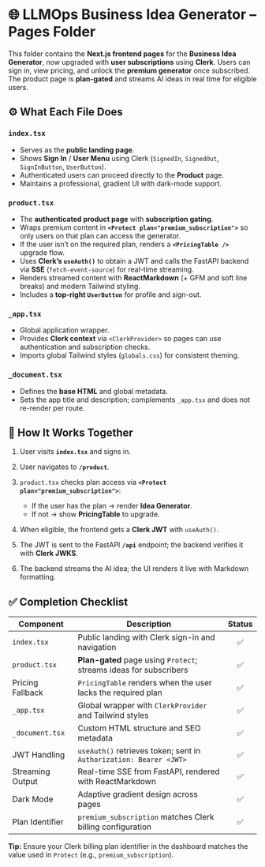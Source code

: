 # 🌐 LLMOps Business Idea Generator – Pages Folder

This folder contains the **Next.js frontend pages** for the **Business Idea Generator**, now upgraded with **user subscriptions** using **Clerk**.
Users can sign in, view pricing, and unlock the **premium generator** once subscribed. The product page is **plan-gated** and streams AI ideas in real time for eligible users.

## ⚙️ What Each File Does

### `index.tsx`

* Serves as the **public landing page**.
* Shows **Sign In** / **User Menu** using Clerk (`SignedIn`, `SignedOut`, `SignInButton`, `UserButton`).
* Authenticated users can proceed directly to the **Product** page.
* Maintains a professional, gradient UI with dark-mode support.

### `product.tsx`

* The **authenticated product page** with **subscription gating**.
* Wraps premium content in **`<Protect plan="premium_subscription">`** so only users on that plan can access the generator.
* If the user isn’t on the required plan, renders a **`<PricingTable />`** upgrade flow.
* Uses **Clerk’s `useAuth()`** to obtain a JWT and calls the FastAPI backend via **SSE** (`fetch-event-source`) for real-time streaming.
* Renders streamed content with **ReactMarkdown** (+ GFM and soft line breaks) and modern Tailwind styling.
* Includes a **top-right `UserButton`** for profile and sign-out.

### `_app.tsx`

* Global application wrapper.
* Provides **Clerk context** via `<ClerkProvider>` so pages can use authentication and subscription checks.
* Imports global Tailwind styles (`globals.css`) for consistent theming.

### `_document.tsx`

* Defines the **base HTML** and global metadata.
* Sets the app title and description; complements `_app.tsx` and does not re-render per route.

## 🧩 How It Works Together

1. User visits **`index.tsx`** and signs in.
2. User navigates to **`/product`**.
3. `product.tsx` checks plan access via **`<Protect plan="premium_subscription">`**:

   * If the user has the plan → render **Idea Generator**.
   * If not → show **PricingTable** to upgrade.
4. When eligible, the frontend gets a **Clerk JWT** with `useAuth()`.
5. The JWT is sent to the FastAPI **`/api`** endpoint; the backend verifies it with **Clerk JWKS**.
6. The backend streams the AI idea; the UI renders it live with Markdown formatting.

## ✅ Completion Checklist

| Component        | Description                                                        | Status |
| ---------------- | ------------------------------------------------------------------ | :----: |
| `index.tsx`      | Public landing with Clerk sign-in and navigation                   |    ✅   |
| `product.tsx`    | **Plan-gated** page using `Protect`; streams ideas for subscribers |    ✅   |
| Pricing Fallback | `PricingTable` renders when the user lacks the required plan       |    ✅   |
| `_app.tsx`       | Global wrapper with `ClerkProvider` and Tailwind styles            |    ✅   |
| `_document.tsx`  | Custom HTML structure and SEO metadata                             |    ✅   |
| JWT Handling     | `useAuth()` retrieves token; sent in `Authorization: Bearer <JWT>` |    ✅   |
| Streaming Output | Real-time SSE from FastAPI, rendered with ReactMarkdown            |    ✅   |
| Dark Mode        | Adaptive gradient design across pages                              |    ✅   |
| Plan Identifier  | `premium_subscription` matches Clerk billing configuration         |    ✅   |

**Tip:** Ensure your Clerk billing plan identifier in the dashboard matches the value used in `Protect` (e.g., `premium_subscription`).
